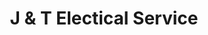 ---
title: "J & T Electical Service"
url: /melbourne/j-und-t-electical-service/
shop: Elektronik
---